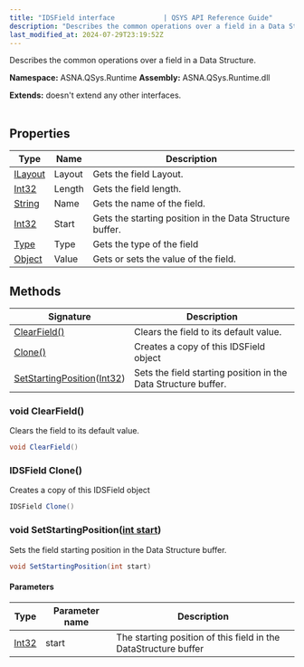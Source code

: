 ```yaml
---
title: "IDSField interface            | QSYS API Reference Guide"
description: "Describes the common operations over a field in a Data Structure. "
last_modified_at: 2024-07-29T23:19:52Z
---
```


Describes the common operations over a field in a Data Structure.

**Namespace:** ASNA.QSys.Runtime
**Assembly:** ASNA.QSys.Runtime.dll

**Extends:** doesn't extend any other interfaces.
<br>
<br>

## Properties

| Type | Name | Description
| --- | --- | --- 
| [ILayout](/reference/runtime/qsys-runtime/i-layout.html) | Layout | Gets the field Layout. |
| [Int32](https://learn.microsoft.com/en-us/dotnet/csharp/language-reference/builtin-types/integral-numeric-types) | Length | Gets the field length. |
| [String](https://learn.microsoft.com/en-us/dotnet/api/system.string?view=net-8.0) | Name | Gets the name of the field. |
| [Int32](https://learn.microsoft.com/en-us/dotnet/csharp/language-reference/builtin-types/integral-numeric-types) | Start | Gets the starting position in the Data Structure buffer. |
| [Type](https://docs.microsoft.com/en-us/dotnet/api/system.type) | Type | Gets the type of the field |
| [Object](https://docs.microsoft.com/en-us/dotnet/api/system.object) | Value | Gets or sets the value of the field. |

## Methods

| Signature | Description |
| --- | --- |
| [ClearField()](#void-clearfield) | Clears the field to its default value.
| [Clone()](#idsfield-clone) | Creates a copy of this IDSField object
| [SetStartingPosition](#void-setstartingpositionint-start)([Int32](https://docs.microsoft.com/en-us/dotnet/api/system.int32)) | Sets the field starting position in the Data Structure buffer.

### void ClearField()

Clears the field to its default value.

```cs
void ClearField()
```

### IDSField Clone()

Creates a copy of this IDSField object

```cs
IDSField Clone()
```

### void SetStartingPosition([int start](https://learn.microsoft.com/en-us/dotnet/csharp/language-reference/builtin-types/integral-numeric-types))

Sets the field starting position in the Data Structure buffer.

```cs
void SetStartingPosition(int start)
```

#### Parameters

| Type | Parameter name | Description
| --- | --- | ---
| [Int32](https://docs.microsoft.com/en-us/dotnet/api/system.int32) | start | The starting position of this field in the DataStructure buffer
